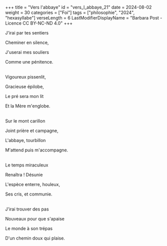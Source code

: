 +++
title = "Vers l'abbaye"
id = "vers_l_abbaye_21"
date = 2024-08-02
weight = 30
categories = ["Foi"]
tags = ["philosophie", "2024", "hexasyllabe"]
verseLength = 6
LastModifierDisplayName = "Barbara Post - Licence CC BY-NC-ND 4.0"
+++

J'irai par tes sentiers

Cheminer en silence,

J'userai mes souliers

Comme une pénitence.

 \
Vigoureux pissenlit,

Gracieuse épilobe,

Le pré sera mon lit

Et la Mère m'englobe.

 \
Sur le mont carillon

Joint prière et campagne,

L'abbaye, tourbillon

M'attend puis m'accompagne.

 \
Le temps miraculeux

Renaîtra ! Désunie

L'espèce enterre, houleux,

Ses cris, et communie.

 \
J'irai trouver des pas

Nouveaux pour que s'apaise

Le monde à son trépas

D'un chemin doux qui plaise.
